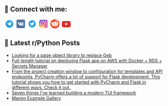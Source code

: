 ## 🔎 Connect with me:
[<img src="https://github.com/bullbesh/bullbesh/blob/main/images/Telegram.png" width="32" height="32" />](https://t.me/bullbesh)
[<img src="https://github.com/bullbesh/bullbesh/blob/main/images/VK.png" width="32" height="32" />](https://vk.com/bullbesh)
[<img src="https://github.com/bullbesh/bullbesh/blob/main/images/Twitter.png" width="32" height="32" />](https://twitter.com/bullbesh1)
[<img src="https://github.com/bullbesh/bullbesh/blob/main/images/Instagram.png" width="32" height="32" />](https://www.instagram.com/bullbesh)
[<img src="https://github.com/bullbesh/bullbesh/blob/main/images/Reddit.png" width="32" height="32" />](https://www.reddit.com/user/bullbesh)
[<img src="https://github.com/bullbesh/bullbesh/blob/main/images/YouTube.png" width="32" height="32" />](https://www.youtube.com/channel/UCtfjRs6uzgq5mfm8S06WTcg)

## 📕 Latest r/Python Posts
<!-- BLOG-POST-LIST:START -->
- [Looking for a page object library to replace Geb](https://www.reddit.com/r/Python/comments/wf80wu/looking_for_a_page_object_library_to_replace_geb/)
- [Full-length tutorial on deploying Flask app on AWS with Docker + RDS + Secrets Manager](https://www.reddit.com/r/Python/comments/wf7icj/fulllength_tutorial_on_deploying_flask_app_on_aws/)
- [From the project creation window to configuration for templates and API endpoints, PyCharm offers a lot of support for Flask development. This tutorial shows you how to get started with PyCharm and Flask in different ways. Check it out.](https://www.reddit.com/r/Python/comments/wf72f5/from_the_project_creation_window_to_configuration/)
- [Seven things I&#39;ve learned building a modern TUI framework](https://www.reddit.com/r/Python/comments/wf6wgk/seven_things_ive_learned_building_a_modern_tui/)
- [Manim Example Gallery](https://www.reddit.com/r/Python/comments/wf5s82/manim_example_gallery/)
<!-- BLOG-POST-LIST:END -->
